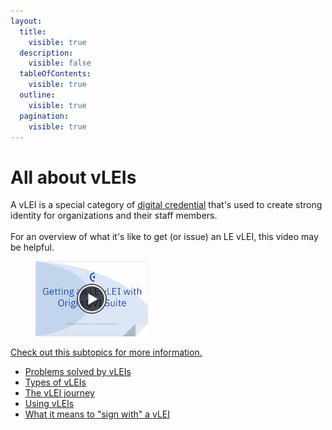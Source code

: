 ```yaml
---
layout:
  title:
    visible: true
  description:
    visible: false
  tableOfContents:
    visible: true
  outline:
    visible: true
  pagination:
    visible: true
---
```


# All about vLEIs

A vLEI is a special category of [digital credential](../../../glossary.md#digital-credential) that's used to create strong identity for organizations and their staff members.\
\
For an overview of what it's like to get (or issue) an LE vLEI, this video may be helpful.

<figure><a href="https://drive.google.com/file/d/1JmVBPT6sQSTJFntKcTPxnAxgbtc2iyFW/view?usp=drive_link" target="video"><img src="../../../.gitbook/assets/LE vLEI video thumbnail.png" alt=""><figcaption></figcaption></figure>

Check out this subtopics for more information.

* [Problems solved by vLEIs](problems-solved-by-vleis.md)
* [Types of vLEIs](types-of-vleis.md)
* [The vLEI journey](the-vlei-journey.md)
* [Using vLEIs](using-vleis.md)
* [What it means to "sign with" a vLEI](what-it-means-to-sign-with-a-vlei.md)






